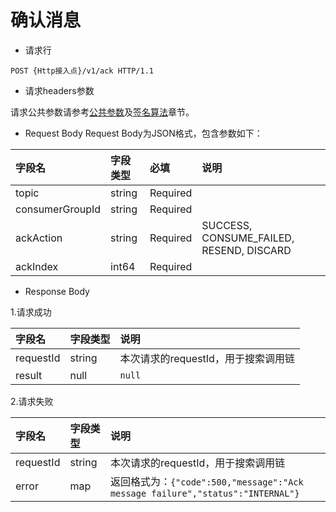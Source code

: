 # 确认消息

- 请求行

```
POST {Http接入点}/v1/ack HTTP/1.1
```

- 请求headers参数

请求公共参数请参考[公共参数](../Call-Method/Common-parameters.md)及[签名算法](../Call-Method/Signature-Algorithm.md)章节。

- Request Body
  Request Body为JSON格式，包含参数如下：

| 字段名          | 字段类型 | 必填     | 说明                                     |
| :-------------- | :------- | :------- | :--------------------------------------- |
| topic           | string   | Required |                                          |
| consumerGroupId | string   | Required |                                          |
| ackAction       | string   | Required | SUCCESS, CONSUME_FAILED, RESEND, DISCARD |
| ackIndex        | int64    | Required |                                          |

- Response Body

1.请求成功

|  字段名   | 字段类型 | 说明                                |
| :------- | :------ | :---------------------------------- |
| requestId |  string  | 本次请求的requestId，用于搜索调用链 |
|  result   |   null   | `null`|

2.请求失败

|  字段名   | 字段类型 | 说明                                                         |
| :------- | :------ | :------------------------------------------------------------ |
| requestId |  string  | 本次请求的requestId，用于搜索调用链                          |
|   error   |   map    | 返回格式为：`{"code":500,"message":"Ack message failure","status":"INTERNAL"}`|
